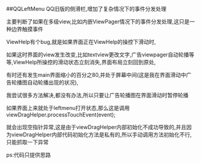 ﻿##QQLeftMenu
  QQ旧版的侧滑栏,增加了复杂情况下的事件分发处理

  主要判断了如果在多级view,比如内嵌ViewPager情况下的事件分发处理,这只是一种边界触摸事件

  ViewHelp有个bug,就是如果界面正在ViewHelp的操控下滑动时,

  如果这时界面的view发生改变,比如textview更改文字,广告viewpager自动轮播等等,ViewHelp所操控的滑动状态立刻消失,界面布局立刻回到原处,

  有时还有发生main界面缩小的百分之80,并处于屏幕中间(这是我在界面滑动中广告轮播图自动轮播出现的状况),

  我尝试很多方法解决,都没有办法,所以只要让广告轮播图在界面滑动时暂停轮播

  如果界面上来就处于leftmenu打开状态,那么这是调用viewDragHelper.processTouchEvent(event);

  就会出现空指针异常,这是由于viewDragHelper内部初始化不成功导致的,并且因为viewDragHelper内部代码初始化方法是私有的,所以手动调用方法初始化不行,只能抓取一下异常

  ps:代码只提供思路
